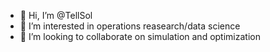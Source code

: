 - 👋 Hi, I’m @TellSol
- 👀 I’m interested in operations reasearch/data science
- 💞️ I’m looking to collaborate on simulation and optimization

<!---
TellSol/TellSol is a ✨ special ✨ repository because its `README.md` (this file) appears on your GitHub profile.
You can click the Preview link to take a look at your changes.
--->
